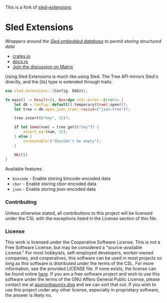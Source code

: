 This is a fork of
[sled-extensions](https://git.asonix.dog/Aardwolf/sled-extensions)

# Sled Extensions
_Wrappers around the [Sled embedded database](https://docs.rs/sled/0.28.0/sled) to permit
storing structured data_

- [crates.io](https://crates.io/crates/sled-extensions)
- [docs.rs](https://docs.rs/sled-extensions)
- [Join the discussion on Matrix](https://matrix.to/#/!skqvSdiKcFwIdaQoLD:asonix.dog?via=asonix.dog)

Using Sled Extensions is much like using Sled. The Tree API mirrors Sled's directly, and the
[`Db`] type is extended through traits.

```rust
use sled_extensions::{Config, DbExt};

fn main() -> Result<(), Box<dyn std::error::Error>> {
    let db = Config::default().temporary(true).open()?;
    let tree = db.open_json_tree::<usize>("json-tree")?;

    tree.insert(b"hey", 32)?;

    if let Some(num) = tree.get(b"hey")? {
        assert_eq!(num, 32);
    } else {
        unreachable!("Shouldn't be empty");
    }

    Ok(())
}
```

Available features
- `bincode` - Enable storing bincode-encoded data
- `cbor` - Enable storing cbor-encoded data
- `json` - Enable storing json-encoded data

### Contributing
Unless otherwise stated, all contributions to this project will be licensed under the CSL with
the exceptions listed in the License section of this file.

### License
This work is licensed under the Cooperative Software License. This is not a Free Software
License, but may be considered a "source-available License." For most hobbyists, self-employed
developers, worker-owned companies, and cooperatives, this software can be used in most
projects so long as this software is distributed under the terms of the CSL. For more
information, see the provided LICENSE file. If none exists, the license can be found online
[here](https://lynnesbian.space/csl/). If you are a free software project and wish to use this
software under the terms of the GNU Affero General Public License, please contact me at
[asonix@asonix.dog](mailto:asonix@asonix.dog) and we can sort that out. If you wish to use this
project under any other license, especially in proprietary software, the answer is likely no.
